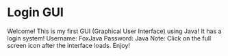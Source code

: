 # Login GUI
Welcome!
This is my first GUI (Graphical User Interface) using Java!
It has a login system!
Username: FoxJava
Password: Java
Note: Click on the full screen icon after the interface loads.
Enjoy!
